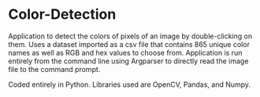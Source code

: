 # Color-Detection

Application to detect the colors of pixels of an image by double-clicking on them. Uses a dataset imported as a csv file that contains 865 unique color names as well as RGB and hex values to choose from. Application is run entirely from the command line using Argparser to directly read the image file to the command prompt. 

Coded entirely in Python. Libraries used are OpenCV, Pandas, and Numpy. 
